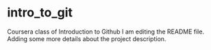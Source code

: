 # intro_to_git
Coursera class of Introduction to Github
I am editing the README file. Adding some more details about the project description.
